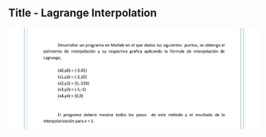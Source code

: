 ## Title - Lagrange Interpolation

![alt view](https://github.com/GokoshiJr/calculo-numerico/blob/master/src/evaluacion2/e2_cap.jpg)
